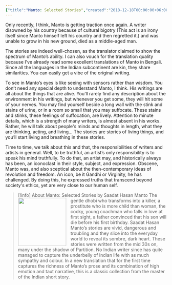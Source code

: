 ```yaml
---
{"title":"Manto: Selected Stories","created":"2018-12-18T00:00:00+06:00","updated":"2025-10-20T21:29:58+06:00","read_count":"1","authors":["Saadat Hasan Manto","Aatish Taseer (Translator)"],"isbn10":8184000499,"rating":5,"reviewed":true,"dg-publish":true,"dg-metatags":{"og:image":"https://images-na.ssl-images-amazon.com/images/S/compressed.photo.goodreads.com/books/1426145608i/7518598.jpg"},"cover":"https://images-na.ssl-images-amazon.com/images/S/compressed.photo.goodreads.com/books/1426145608i/7518598.jpg","tags":["bestreads"],"log":[{"status":"Read","timestamp":"2019-01-12T00:00:00+06:00"},{"status":"To Read","timestamp":"2018-12-18T00:00:00+06:00"}],"status":"Read","dg-path":"Reading/Books/Read/Manto_ Selected Stories by Saadat Hasan Manto.md","permalink":"/reading/books/read/manto-selected-stories-by-saadat-hasan-manto/","metatags":{"og:image":"https://images-na.ssl-images-amazon.com/images/S/compressed.photo.goodreads.com/books/1426145608i/7518598.jpg"},"dgPassFrontmatter":true,"noteIcon":"1"}
---
```


Only recently, I think, Manto is getting traction once again. A writer disowned by his country because of cultural bigotry (This act is an irony itself since Manto himself left his country and then regretted it.) and was unable to grow in his new ground, died as a middle-aged man. 

The stories are indeed well-chosen, as the translator claimed to show the spectrum of Manto’s ability. I can also vouch for the translation quality because I’ve already read some excellent translations of Manto in Bengali. Since all the languages in the Indian subcontinent are kin, they share similarities. You can easily get a vibe of the original writing.  
  
To see in Manto’s eyes is like seeing with sensors rather than wisdom. You don’t need any special depth to understand Manto, I think. His writings are all about the things that are alive. You’ll rarely find any description about the environment in his writings, but whenever you get some, they will hit some of your nerves. You may find yourself beside a long wall with the stink and stains of urine, or in a room so small that you may suffocate. These stains and stinks, these feelings of suffocation, are lively. Attention to minute details, which is a strength of many writers, is almost absent in his works. Rather, he will talk about people's minds and thoughts in length, what they are thinking, acting, and living… The stories are stories of living things, and you’ll start living and breathing in these stories.  
  
Time to time, we talk about this and that, the responsibilities of writers and artists in general. Well, to be truthful, an artist’s only responsibility is to speak his mind truthfully. To do that, an artist may, and historically always has been, an iconoclast in their style, subject, and expression. Obscene, Manto was, and also sceptical about the then-contemporary ideas of revolution and freedom. An icon, be it Gandhi or Virginity, he has challenged. By doing this, he expressed truths that transcend beyond society's ethics, yet are very close to our human self.

> [!info] About Manto: Selected Stories by Saadat Hasan Manto
> <img src="https://images-na.ssl-images-amazon.com/images/S/compressed.photo.goodreads.com/books/1426145608i/7518598.jpg" style="float: left; width: 150px; height: auto; margin-right: 1em;" /> The gentle dhobi who transforms into a killer, a prostitute who is more child than woman, the cocky, young coachman who falls in love at first sight, a father convinced that his son will die before his first birthday. Saadat Hasan Manto’s stories are vivid, dangerous and troubling and they slice into the everyday world to reveal its sombre, dark heart. These stories were written from the mid 30s on, many under the shadow of Partition. No Indian writer since has quite managed to capture the underbelly of Indian life with as much sympathy and colour. In a new translation that for the first time captures the richness of Manto’s prose and its combination of high emotion and taut narrative, this is a classic collection from the master of the Indian short story.
